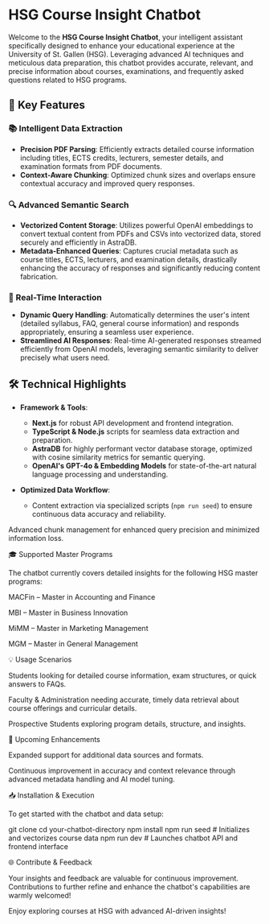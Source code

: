 # HSG Course Insight Chatbot

Welcome to the **HSG Course Insight Chatbot**, your intelligent assistant specifically designed to enhance your educational experience at the University of St. Gallen (HSG). Leveraging advanced AI techniques and meticulous data preparation, this chatbot provides accurate, relevant, and precise information about courses, examinations, and frequently asked questions related to HSG programs.

## 🌟 Key Features

### 📚 Intelligent Data Extraction

- **Precision PDF Parsing**: Efficiently extracts detailed course information including titles, ECTS credits, lecturers, semester details, and examination formats from PDF documents.
- **Context-Aware Chunking**: Optimized chunk sizes and overlaps ensure contextual accuracy and improved query responses.

### 🔍 Advanced Semantic Search

- **Vectorized Content Storage**: Utilizes powerful OpenAI embeddings to convert textual content from PDFs and CSVs into vectorized data, stored securely and efficiently in AstraDB.
- **Metadata-Enhanced Queries**: Captures crucial metadata such as course titles, ECTS, lecturers, and examination details, drastically enhancing the accuracy of responses and significantly reducing content fabrication.

### 🚀 Real-Time Interaction

- **Dynamic Query Handling**: Automatically determines the user's intent (detailed syllabus, FAQ, general course information) and responds appropriately, ensuring a seamless user experience.
- **Streamlined AI Responses**: Real-time AI-generated responses streamed efficiently from OpenAI models, leveraging semantic similarity to deliver precisely what users need.

## 🛠️ Technical Highlights

- **Framework & Tools**:
  - **Next.js** for robust API development and frontend integration.
  - **TypeScript & Node.js** scripts for seamless data extraction and preparation.
  - **AstraDB** for highly performant vector database storage, optimized with cosine similarity metrics for semantic querying.
  - **OpenAI's GPT-4o & Embedding Models** for state-of-the-art natural language processing and understanding.

- **Optimized Data Workflow**:
  - Content extraction via specialized scripts (`npm run seed`) to ensure continuous data accuracy and reliability.

Advanced chunk management for enhanced query precision and minimized information loss.

🎓 Supported Master Programs

The chatbot currently covers detailed insights for the following HSG master programs:

MACFin – Master in Accounting and Finance

MBI – Master in Business Innovation

MiMM – Master in Marketing Management

MGM – Master in General Management

💡 Usage Scenarios

Students looking for detailed course information, exam structures, or quick answers to FAQs.

Faculty & Administration needing accurate, timely data retrieval about course offerings and curricular details.

Prospective Students exploring program details, structure, and insights.

🚧 Upcoming Enhancements

Expanded support for additional data sources and formats.

Continuous improvement in accuracy and context relevance through advanced metadata handling and AI model tuning.

📥 Installation & Execution

To get started with the chatbot and data setup:

git clone <your-repo-link>
cd your-chatbot-directory
npm install
npm run seed # Initializes and vectorizes course data
npm run dev # Launches chatbot API and frontend interface

🌐 Contribute & Feedback

Your insights and feedback are valuable for continuous improvement. Contributions to further refine and enhance the chatbot's capabilities are warmly welcomed!

Enjoy exploring courses at HSG with advanced AI-driven insights!
